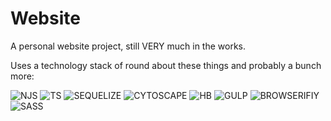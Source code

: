 # Website

A personal website project, still VERY much in the works.

Uses a technology stack of round about these things and probably a bunch more:

![NJS](https://git.bitsensor.io/uploads/-/system/project/avatar/4/9950313.png?width=40)
![TS](https://camo.githubusercontent.com/364fcc20318b28180fbea3e335792e45caf3d4b2/687474703a2f2f7777772e747970657363726970746c616e672e6f72672f6173736574732f696d616765732f69636f6e732f616e64726f69642d6368726f6d652d313932783139322e706e67)
![SEQUELIZE](http://docs.sequelizejs.com/manual/asset/logo-small.png)
![CYTOSCAPE](https://cytoscape.org/cytoscape-tutorials/assets/images/Cytoscape.png)
![HB](http://www.newthinktank.com/wp-content/uploads/2015/10/Handlebars-Tutorial.png)
![GULP](http://drupalbook.ru/sites/default/files/styles/width250/public/gulp_generator_logo.png?itok=Bhen0fQ-)
![BROWSERIFIY](https://upload.wikimedia.org/wikipedia/en/thumb/2/27/Browserify.svg/150px-Browserify.svg.png)
![SASS](https://genuitec.gallerycdn.vsassets.io/extensions/genuitec/sass-loader-problem-matcher/1.0.0/1535057454309/Microsoft.VisualStudio.Services.Icons.Default)


